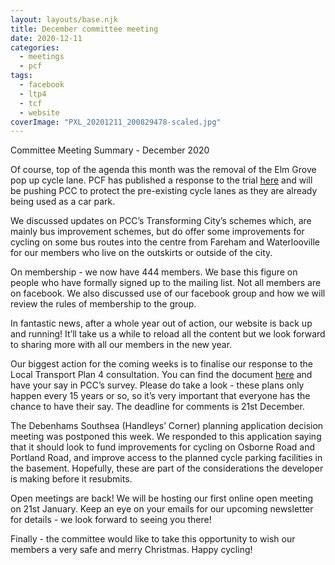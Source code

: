 ```yaml
---
layout: layouts/base.njk
title: December committee meeting
date: 2020-12-11
categories: 
  - meetings
  - pcf
tags: 
  - facebook
  - ltp4
  - tcf
  - website
coverImage: "PXL_20201211_200829478-scaled.jpg"
---
```


Committee Meeting Summary - December 2020

Of course, top of the agenda this month was the removal of the Elm Grove pop up cycle lane. PCF has published a response to the trial [here](/statement-on-elm-grove-cycle-lane-trial/) and will be pushing PCC to protect the pre-existing cycle lanes as they are already being used as a car park. 

We discussed updates on PCC’s Transforming City’s schemes which, are mainly bus improvement schemes, but do offer some improvements for cycling on some bus routes into the centre from Fareham and Waterlooville for our members who live on the outskirts or outside of the city. 

On membership - we now have 444 members. We base this figure on people who have formally signed up to the mailing list. Not all members are on facebook. We also discussed use of our facebook group and how we will review the rules of membership to the group. 

In fantastic news, after a whole year out of action, our website is back up and running! It’ll take us a while to reload all the content but we look forward to sharing more with all our members in the new year. 

Our biggest action for the coming weeks is to finalise our response to the Local Transport Plan 4 consultation. You can find the document [here](https://l.facebook.com/l.php?u=https%3A%2F%2Ftravel.portsmouth.gov.uk%2Fschemes%2Ftransport-strategy-2020%2F%3Ffbclid%3DIwAR3FWu-uT3Ru_GrdrZIGIUXjRQXRLFOgmuQEHm7F1fFyn3lR6Xnl_5hKrpg&h=AT3GsPsHad_HWoNxkt5K8SoZ7n6WaB8fi_GU8bPYzmsQvg3QIM4PV5ZVM7izR6WcVyIIoVbBA3fEGr13t1KjzFuyS3vrCBd_LvVwlMp4JQw0GRkUmQwyj_8Q5J8FXosvbg&__tn__=-UK*F&c[0]=AT235MLDL9phbveI-aQAs0FOa_sevNnPOPNJrWCaaOVLWanA7HcwYBpbv6U1rbwCrPH5EwSVKd4x0s8DCzfGQIsZlQKq_Iu2xmmcvkYUXFCzxUno_zglnZXZ3Jb27eDvMbNvouzl3GflV3Nhstu8eI8lbEL5EbJRWFAhJVvjDE38B9YBMc2kW8iTuM1wwX_B2JKQ5ufio5ZxKWBiHWzO2SyH4LvgRi5FQz2MyaHInBk) and have your say in PCC’s survey. Please do take a look - these plans only happen every 15 years or so, so it’s very important that everyone has the chance to have their say. The deadline for comments is 21st December. 

The Debenhams Southsea (Handleys’ Corner) planning application decision meeting was postponed this week. We responded to this application saying that it should look to fund improvements for cycling on Osborne Road and Portland Road, and improve access to the planned cycle parking facilities in the basement. Hopefully, these are part of the considerations the developer is making before it resubmits. 

Open meetings are back! We will be hosting our first online open meeting on 21st January. Keep an eye on your emails for our upcoming newsletter for details - we look forward to seeing you there! 

Finally - the committee would like to take this opportunity to wish our members a very safe and merry Christmas. Happy cycling!
